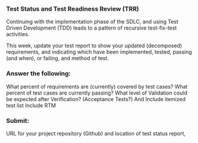 ### Test Status and Test Readiness Review (TRR)
Continuing with the implementation phase of the SDLC, and using Test Driven Development (TDD) leads to a pattern of recursive test-fix-test activities.

This week, update your test report to show your updated (decomposed) requirements, and indicating which have been implemented, tested, passing (and when), or failing, and method of test.

### Answer the following:

What percent of requirements are (currently) covered by test cases?
What percent of test cases are currently passing?
What level of Validation could be expected after Verification? (Acceptance Tests?) And
Include itemized test list
Include RTM

### Submit:

URL for your project repository (Github) and location of test status report,
